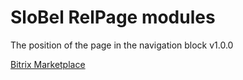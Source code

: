SloBel RelPage modules
=======================

The position of the page in the navigation block v1.0.0

[Bitrix Marketplace](http://marketplace.1c-bitrix.ru/solutions/slobel.relpage/)